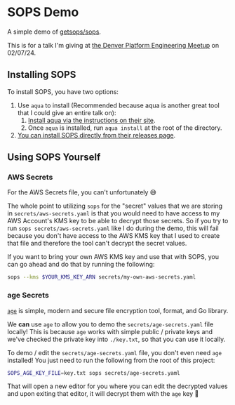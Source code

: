 # SOPS Demo

A simple demo of [getsops/sops](https://github.com/getsops/sops). 

This is for a talk I'm giving at [the Denver Platform Engineering Meetup](https://www.meetup.com/platform-engineering-denver/events/298484340/) on 02/07/24.

## Installing SOPS

To install SOPS, you have two options:

1. Use `aqua` to install (Recommended because aqua is another great tool that I could give an entire talk on):
   1. [Install aqua via the instructions on their site](https://aquaproj.github.io/docs/install).
   2. Once `aqua` is installed, run `aqua install` at the root of the directory.
2. [You can install SOPS directly from their releases page](https://github.com/getsops/sops/releases).

## Using SOPS Yourself

### AWS Secrets

For the AWS Secrets file, you can't unfortunately 😅

The whole point to utilizing `sops` for the "secret" values that we are storing in `secrets/aws-secrets.yaml` is that you would need to have access to my AWS Account's KMS key to be able to decrypt those secrets. So if you try to run `sops secrets/aws-secrets.yaml` like I do during the demo, this will fail because you don't have access to the AWS KMS key that I used to create that file and therefore the tool can't decrypt the secret values.

If you want to bring your own AWS KMS key and use that with SOPS, you can go ahead and do that by running the following:

```bash
sops --kms $YOUR_KMS_KEY_ARN secrets/my-own-aws-secrets.yaml
```

### age Secrets

[`age`](https://github.com/FiloSottile/age) is simple, modern and secure file encryption tool, format, and Go library.

We **can** use `age` to allow you to demo the `secrets/age-secrets.yaml` file locally! This is because `age` works with simple public / private keys and we've checked the private key into `./key.txt`, so that you can use it locally.

To demo / edit the `secrets/age-secrets.yaml` file, you don't even need `age` installed! You just need to run the following from the root of this project:

```bash
SOPS_AGE_KEY_FILE=key.txt sops secrets/age-secrets.yaml
```

That will open a new editor for you where you can edit the decrypted values and upon exiting that editor, it will decrypt them with the `age` key 🎉

